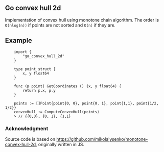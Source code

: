 ## Go convex hull 2d

Implementation of convex hull using monotone chain algorithm. The order is `O(nlog(n))` if points are not sorted and `O(n)` if they are.
## Example

        import {
            "go_convex_hull_2d"
        }

        type point struct {
        	x, y float64
        }

        func (p point) GetCoordinates () (x, y float64) {
        	return p.x, p.y
        }

        points := []Point{point{0, 0}, point{0, 1}, point{1,1}, point{1/2, 1/2}}
        convexHull := ComputeConvexHull(points)
        > // {{0,0}, {0, 1}, {1,1}

### Acknowledgment

Source code is based on https://github.com/mikolalysenko/monotone-convex-hull-2d, originally written in JS.
